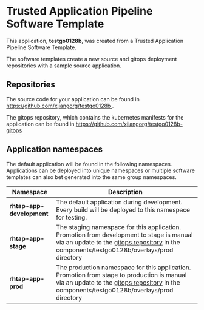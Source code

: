 # Trusted Application Pipeline Software Template

This application, **testgo0128b**, was created from a Trusted Application Pipeline Software Template.

The software templates create a new source and gitops deployment repositories with a sample source application. 

## Repositories

The source code for your application can be found in [https://github.com/xjiangorg/testgo0128b ](https://github.com/xjiangorg/testgo0128b ).
 
The gitops repository, which contains the kubernetes manifests for the application can be found in 
[https://github.com/xjiangorg/testgo0128b-gitops ](https://github.com/xjiangorg/testgo0128b-gitops ) 

## Application namespaces 

The default application will be found in the following namespaces. Applications can be deployed into unique namespaces or multiple software templates can also bet generated into the same group namespaces.  

|  Namespace   |  Description   |  
| -------- | -------- |   
| **rhtap-app-development** | The default application during development. Every build will be deployed to this namespace for testing. | 
| **rhtap-app-stage** | The staging namespace for this application. Promotion from development to stage is manual via an update to the [gitops repository](https://github.com/xjiangorg/testgo0128b-gitops ) in the components/testgo0128b/overlays/prod directory |  
| **rhtap-app-prod** | The production namespace for this application. Promotion from stage to production is manual via an update to the [gitops repository](https://github.com/xjiangorg/testgo0128b-gitops ) in the components/testgo0128b/overlays/prod directory | 